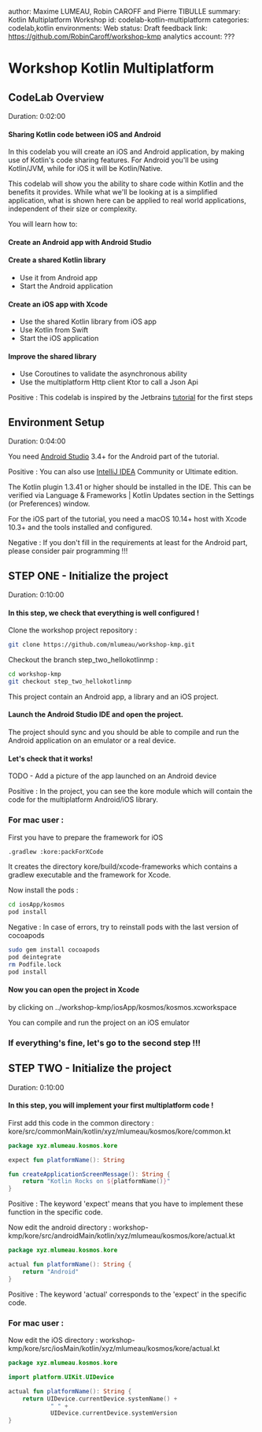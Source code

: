 author: Maxime LUMEAU, Robin CAROFF and Pierre TIBULLE
summary: Kotlin Multiplatform Workshop
id: codelab-kotlin-multiplatform
categories: codelab,kotlin
environments: Web
status: Draft
feedback link: https://github.com/RobinCaroff/workshop-kmp
analytics account: ???

# Workshop Kotlin Multiplatform

## CodeLab Overview
Duration: 0:02:00

#### Sharing Kotlin code between iOS and Android 

In this codelab you will create an iOS and Android application, by making use of Kotlin's code sharing features. 
For Android you'll be using Kotlin/JVM, while for iOS it will be Kotlin/Native.

This codelab will show you the ability to share code within Kotlin and the benefits it provides. While what we'll be looking at is a simplified application, what is shown here can be applied to real world applications, independent of their size or complexity.

You will learn how to:

#### Create an Android app with Android Studio
#### Create a shared Kotlin library
* Use it from Android app
* Start the Android application

#### Create an iOS app with Xcode
* Use the shared Kotlin library from iOS app
* Use Kotlin from Swift
* Start the iOS application

#### Improve the shared library
* Use Coroutines to validate the asynchronous ability
* Use the multiplatform Http client Ktor to call a Json Api 

Positive
: This codelab is inspired by the Jetbrains [tutorial](https://kotlinlang.org/docs/tutorials/native/mpp-ios-android.html) for the first steps

## Environment Setup
Duration: 0:04:00

You need [Android Studio](https://developer.android.com/studio/) 3.4+ for the Android part of the tutorial. 

Positive
: You can also use [IntelliJ IDEA](https://jetbrains.com/idea/) Community or Ultimate edition.

The Kotlin plugin 1.3.41 or higher should be installed in the IDE. This can be verified via Language & Frameworks | Kotlin Updates section in the Settings (or Preferences) window.

For the iOS part of the tutorial, you need a macOS 10.14+ host with Xcode 10.3+ and the tools installed and configured.

Negative
: If you don't fill in the requirements at least for the Android part, please consider pair programming !!!

## STEP ONE - Initialize the project
Duration: 0:10:00

#### In this step, we check that everything is well configured !

Clone the workshop project repository : 
``` bash
git clone https://github.com/mlumeau/workshop-kmp.git
```

Checkout the branch step_two_hellokotlinmp : 
``` bash
cd workshop-kmp
git checkout step_two_hellokotlinmp
```

This project contain an Android app, a library and an iOS project.

#### Launch the Android Studio IDE and open the project.

The project should sync and you should be able to compile and run the Android application on an emulator or a real device. 

#### Let's check that it works!

TODO - Add a picture of the app launched on an Android device

Positive
: In the project, you can see the kore module which will contain the code for the multiplatform Android/iOS library.

### For mac user :
First you have to prepare the framework for iOS

``` bash
.gradlew :kore:packForXCode 
```

It creates the directory kore/build/xcode-frameworks which contains a gradlew executable and the framework for Xcode.

Now install the pods :
``` bash
cd iosApp/kosmos
pod install
```

Negative
: In case of errors, try to reinstall pods with the last version of cocoapods

``` bash
sudo gem install cocoapods
pod deintegrate
rm Podfile.lock
pod install
```

#### Now you can open the project in Xcode
by clicking on ../workshop-kmp/iosApp/kosmos/kosmos.xcworkspace

You can compile and run the project on an iOS emulator

### If everything's fine, let's go to the second step !!!

## STEP TWO - Initialize the project
Duration: 0:10:00

#### In this step, you will implement your first multiplatform code !

First add this code in the common directory : kore/src/commonMain/kotlin/xyz/mlumeau/kosmos/kore/common.kt

``` Kotlin
package xyz.mlumeau.kosmos.kore

expect fun platformName(): String

fun createApplicationScreenMessage(): String {
    return "Kotlin Rocks on ${platformName()}"
}
```

Positive
: The keyword 'expect' means that you have to implement these function in the specific code.

Now edit the android directory : workshop-kmp/kore/src/androidMain/kotlin/xyz/mlumeau/kosmos/kore/actual.kt

``` Kotlin
package xyz.mlumeau.kosmos.kore

actual fun platformName(): String {
    return "Android"
}
```

Positive
: The keyword 'actual' corresponds to the 'expect' in the specific code.

### For mac user :

Now edit the iOS directory : workshop-kmp/kore/src/iosMain/kotlin/xyz/mlumeau/kosmos/kore/actual.kt

``` Kotlin
package xyz.mlumeau.kosmos.kore

import platform.UIKit.UIDevice

actual fun platformName(): String {
    return UIDevice.currentDevice.systemName() +
            " " +
            UIDevice.currentDevice.systemVersion
}
```
